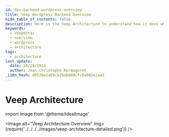```yaml
---
id: dev-backend-wordpress-overview
title: Veep Wordpress Backend Overview
hide_table_of_contents: false
description: Here is the Veep Architecture to understand how it does what it does
keywords:
  - veepdotai
  - overview
  - wordpress
  - architecture
tags:
  - architecture
last_update:
  date: 10/28/2024
  author: Jean-Christophe Kermagoret
_i18n_hash: d8530a2a69cb2bdb809cfc8a082e2aa3
---
```

# Veep Architecture

<div class="zoom">

import Image from '@theme/IdealImage'

<Image alt="Veep Architecture Overview" img={require('../../../../images/veep-architecture-detailed.png')} />

</div>
